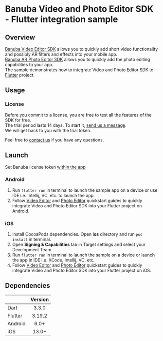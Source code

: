 # Banuba Video and Photo Editor SDK - Flutter integration sample

## Overview
[Banuba Video Editor SDK](https://www.banuba.com/video-editor-sdk) allows you to quickly add short video functionality and possibly AR filters and effects into your mobile app.  
[Banuba AR Photo Editor SDK](https://www.banuba.com/photo-editor-sdk) allows you to quickly add the photo editing capabilities to your app.  
The sample demonstrates how to integrate Video and Photo Editor SDK to [Flutter](https://flutter.dev/) project.

## Usage
### License
Before you commit to a license, you are free to test all the features of the SDK for free.  
The trial period lasts 14 days. To start it, [send us a message](https://www.banuba.com/video-editor-sdk#form).  
We will get back to you with the trial token.

Feel free to [contact us](https://www.banuba.com/faq/kb-tickets/new) if you have any questions.

## Launch

Set Banuba license token [within the app](lib/main.dart#L43)

### Android
1. Run ```flutter run``` in terminal to launch the sample app on a device or use IDE i.e. Intellij, VC, etc. to launch the app.
2. Follow [Video Editor](mddocs/quickstart_ve_android.md) and [Photo Editor](mddocs/quickstart_pe_android.md) quickstart guides to quickly integrate Video and Photo Editor SDK into your Flutter project on Android.

### iOS
1. Install CocoaPods dependencies. Open **ios** directory and run ```pod install``` in terminal.
2. Open **Signing & Capabilities** tab in Target settings and select your Development Team.
3. Run ```flutter run``` in terminal to launch the sample on a device or launch the app in IDE i.e. XCode, Intellij, VC, etc.
4. Follow [Video Editor](mddocs/quickstart_ve_ios.md) and [Photo Editor](mddocs/quickstart_pe_ios.md) quickstart guides to quickly integrate Video and Photo Editor SDK into your Flutter project on iOS.

## Dependencies
|       | Version | 
| --------- |:-------:| 
| Dart      |  3.3.0  | 
| Flutter   | 3.19.2  |
| Android      |  6.0+   |
| iOS          |  13.0+  |
